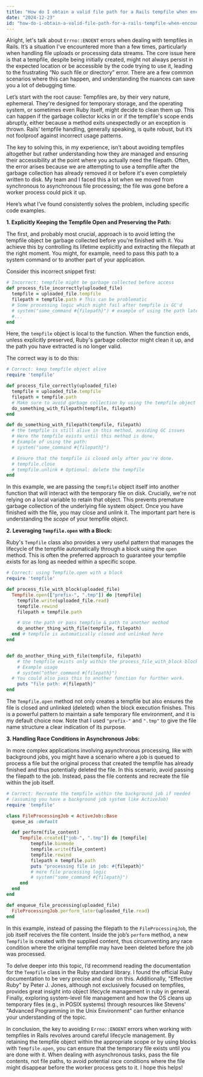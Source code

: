 ```yaml
---
title: "How do I obtain a valid file path for a Rails tempfile when encountering Errno::ENOENT?"
date: "2024-12-23"
id: "how-do-i-obtain-a-valid-file-path-for-a-rails-tempfile-when-encountering-errnoenoent"
---
```


Alright, let's talk about `Errno::ENOENT` errors when dealing with tempfiles in Rails. It’s a situation I've encountered more than a few times, particularly when handling file uploads or processing data streams. The core issue here is that a tempfile, despite being initially created, might not always persist in the expected location or be accessible by the code trying to use it, leading to the frustrating “No such file or directory” error. There are a few common scenarios where this can happen, and understanding the nuances can save you a lot of debugging time.

Let’s start with the root cause: Tempfiles are, by their very nature, ephemeral. They're designed for temporary storage, and the operating system, or sometimes even Ruby itself, might decide to clean them up. This can happen if the garbage collector kicks in or if the tempfile's scope ends abruptly, either because a method exits unexpectedly or an exception is thrown. Rails’ tempfile handling, generally speaking, is quite robust, but it’s not foolproof against incorrect usage patterns.

The key to solving this, in my experience, isn’t about avoiding tempfiles altogether but rather understanding how they are managed and ensuring their accessibility at the point where you actually need the filepath. Often, the error arises because we are attempting to use a tempfile after the garbage collection has already removed it or before it's even completely written to disk. My team and I faced this a lot when we moved from synchronous to asynchronous file processing; the file was gone before a worker process could pick it up.

Here’s what I’ve found consistently solves the problem, including specific code examples.

**1. Explicitly Keeping the Tempfile Open and Preserving the Path:**

The first, and probably most crucial, approach is to avoid letting the tempfile object be garbage collected before you're finished with it. You achieve this by controlling its lifetime explicitly and extracting the filepath at the right moment. You might, for example, need to pass this path to a system command or to another part of your application.

Consider this incorrect snippet first:

```ruby
# Incorrect: tempfile might be garbage collected before access
def process_file_incorrectly(uploaded_file)
  tempfile = uploaded_file.tempfile
  filepath = tempfile.path # This can be problematic
  # Some processing logic which might fail after tempfile is GC'd
  # system("some_command #{filepath}") # example of using the path later
  #...
end
```
Here, the `tempfile` object is local to the function. When the function ends, unless explicitly preserved, Ruby's garbage collector might clean it up, and the path you have extracted is no longer valid.

The correct way is to do this:

```ruby
# Correct: keep tempfile object alive
require 'tempfile'

def process_file_correctly(uploaded_file)
  tempfile = uploaded_file.tempfile
  filepath = tempfile.path
  # Make sure to avoid garbage collection by using the tempfile object
  do_something_with_filepath(tempfile, filepath)
end

def do_something_with_filepath(tempfile, filepath)
  # the tempfile is still alive in this method, avoiding GC issues
  # Here the tempfile exists until this method is done.
  # Example of using the path:
  # system("some_command #{filepath}")

  # Ensure that the tempfile is closed only after you're done.
  # tempfile.close
  # tempfile.unlink # Optional: delete the tempfile
end
```

In this example, we are passing the `tempfile` object itself into another function that will interact with the temporary file on disk. Crucially, we're not relying on a local variable to retain that object. This prevents premature garbage collection of the underlying file system object. Once you have finished with the file, you may close and unlink it. The important part here is understanding the *scope* of your tempfile object.

**2. Leveraging `Tempfile.open` with a Block:**

Ruby's `Tempfile` class also provides a very useful pattern that manages the lifecycle of the tempfile automatically through a block using the `open` method. This is often the preferred approach to guarantee your tempfile exists for as long as needed within a specific scope.

```ruby
# Correct: using Tempfile.open with a block
require 'tempfile'

def process_file_with_block(uploaded_file)
  Tempfile.open(["prefix-", ".tmp"]) do |tempfile|
    tempfile.write(uploaded_file.read)
    tempfile.rewind
    filepath = tempfile.path

    # Use the path or pass tempfile & path to another method
    do_another_thing_with_file(tempfile, filepath)
  end # tempfile is automatically closed and unlinked here
end


def do_another_thing_with_file(tempfile, filepath)
    # the tempfile exists only within the process_file_with_block block.
    # Example usage
    # system("other_command #{filepath}")
  # You could also pass this to another function for further work.
    puts "file path: #{filepath}"
end
```

The `Tempfile.open` method not only creates a tempfile but also ensures the file is closed and unlinked (deleted) when the block execution finishes. This is a powerful pattern to maintain a safe temporary file environment, and it is my default choice now. Note that I used `"prefix-"` and `".tmp"` to give the file name structure a clear indication of its purpose.

**3. Handling Race Conditions in Asynchronous Jobs:**

In more complex applications involving asynchronous processing, like with background jobs, you might have a scenario where a job is queued to process a file but the original process that created the tempfile has already finished and thus potentially deleted the file. In this scenario, avoid passing the filepath to the job. Instead, pass the file contents and recreate the file within the job itself.

```ruby
# Correct: Recreate the tempfile within the background job if needed
# (assuming you have a background job system like ActiveJob)
require 'tempfile'

class FileProcessingJob < ActiveJob::Base
  queue_as :default

  def perform(file_content)
     Tempfile.create(["job-", ".tmp"]) do |tempfile|
         tempfile.binmode
         tempfile.write(file_content)
         tempfile.rewind
         filepath = tempfile.path
         puts "processing file in job: #{filepath}"
         # more file processing logic
         # system("some_command #{filepath}")
     end
  end
end

def enqueue_file_processing(uploaded_file)
  FileProcessingJob.perform_later(uploaded_file.read)
end

```

In this example, instead of passing the filepath to the `FileProcessingJob`, the job itself receives the file content. Inside the job’s `perform` method, a new `Tempfile` is created with the supplied content, thus circumventing any race condition where the original tempfile may have been deleted before the job was processed.

To delve deeper into this topic, I’d recommend reading the documentation for the `Tempfile` class in the Ruby standard library. I found the official Ruby documentation to be very precise and clear on this. Additionally, "Effective Ruby" by Peter J. Jones, although not exclusively focused on tempfiles, provides great insight into object lifecycle management in ruby in general. Finally, exploring system-level file management and how the OS cleans up temporary files (e.g., in POSIX systems) through resources like Stevens' "Advanced Programming in the Unix Environment" can further enhance your understanding of the topic.

In conclusion, the key to avoiding `Errno::ENOENT` errors when working with tempfiles in Rails revolves around careful lifecycle management. By retaining the tempfile object within the appropriate scope or by using blocks with `Tempfile.open`, you can ensure that the temporary file exists until you are done with it. When dealing with asynchronous tasks, pass the file contents, not file paths, to avoid potential race conditions where the file might disappear before the worker process gets to it. I hope this helps!
